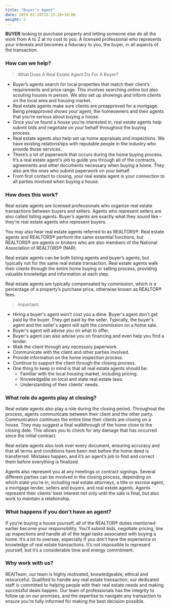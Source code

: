 ```yaml
---
title: "Buyer's Agent"
date: 2019-01-28T15:15:26+10:00
weight: 2
---
```


**BUYER** looking to purchase property and letting someone else do all the work from A to Z at no cost to you. A licensed professional who represents your interests and becomes a fiduciary to you, the buyer, in all aspects of the transaction.

### How can we help?

> What Does A Real Estate Agent Do For A Buyer?
- Buyer’s agents search for local properties that match their client’s requirements and price range. This involves searching online but also scouting houses in person. We also set up showings and inform clients on the local area and housing market.
- Real estate agents make sure clients are preapproved for a mortgage. Being preapproved shows your agent, the homeowners and their agents that you’re serious about buying a house.
- Once you’ve found a house you’re interested in, real estate agents help submit bids and negotiate on your behalf throughout the buying process.
- Real estate agents also help set up home appraisals and inspections. We have existing relationships with reputable people in the industry who provide those services.
- There’s a lot of paperwork that occurs during the home buying process. It’s a real estate agent's job to guide you through all of the contracts, agreements and other documents necessary when buying a home. They also are the ones who submit paperwork on your behalf.
- From first contact to closing, your real estate agent is your connection to all parties involved when buying a house.

### How does this work?
Real estate agents are licensed professionals who organize real estate transactions between buyers and sellers. Agents who represent sellers are also called listing agents. Buyer’s agents are exactly what they sound like – they’re real estate agents who represent buyers.

You may also hear real estate agents referred to as REALTORS®. Real estate agents and REALTORS® perform the same essential functions, but REALTORS® are agents or brokers who are also members of the National Association of REALTORS® (NAR).

Real estate agents can be both listing agents and buyer’s agents, but typically not for the same real estate transaction. Real estate agents walk their clients through the entire home buying or selling process, providing valuable knowledge and information at each step.

Real estate agents are typically compensated by commission, which is a percentage of a property’s purchase price, otherwise known as REALTOR® fees.

> Important:
- Hiring a buyer's agent won't cost you a dime. Buyer's agent don't get paid by the buyer. They get paid by the seller. Typically, the buyer's agent and the seller's agent will split the commission on a home sale.
- Buyer's agent will advise you on what to offer.
- Buyer's agent can also advise you on financing and even help you find a lender.
- Walk the client through any necessary paperwork.
- Communicate with the client and other parties involved.
- Provide information on the home inspection process.
- Continue to support the client through the closing process.
- One thing to keep in mind is that all real estate agents should be:
  - Familiar with the local housing market, including pricing.
  - Knowledgable on local and state real estate laws.
  - Understanding of their clients' needs.

### What role do agents play at closing?
Real estate agents also play a role during the closing period. Throughout the process, agents communicate between their client and the other party. Communication continues the entire time their clients are closing on a house. They may suggest a final walkthrough of the home close to the closing date. This allows you to check for any damage that has occurred since the initial contract.

Real estate agents also look over every document, ensuring accuracy and that all terms and conditions have been met before the home deed is transferred. Mistakes happen, and it’s an agent’s job to find and correct them before everything is finalized.

Agents also represent you at any meetings or contract signings. Several different parties can be involved in the closing process, depending on which state you’re in, including real estate attorneys, a title or escrow agent, a mortgage lender, sellers and buyers, and real estate agents. Agents represent their clients’ best interest not only until the sale is final, but also work to maintain a relationship.

### What happens if you don't have an agent?
If you’re buying a house yourself, all of the REALTOR® duties mentioned earlier become your responsibility. You’ll submit bids, negotiate pricing, line up inspections and handle all of the legal tasks associated with buying a home. It’s a lot to oversee, especially if you don’t have the experience or knowledge of real estate transactions. It’s not impossible to represent yourself, but it’s a considerable time and energy commitment.

### Why work with us?
REAITeam, our team is highly motivated, knowledgeable, ethical and resourceful. Qualified to handle any real estate transaction, our dedicated staff is committed to helping people with their real estate needs and making successful deals happen. Our team of professionals has the integrity to follow up on our promises, and the expertise to navigate any transaction to ensure you’re fully informed for making the best decision possible. 
